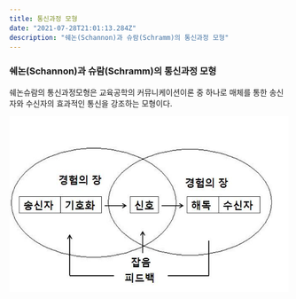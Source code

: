 ```yaml
---
title: 통신과정 모형
date: "2021-07-28T21:01:13.284Z"
description: "쉐논(Schannon)과 슈람(Schramm)의 통신과정 모형"
---
```


### 쉐논(Schannon)과 슈람(Schramm)의 통신과정 모형

쉐논슈람의 통신과정모형은 교육공학의 커뮤니케이션이론 중 하나로 매체를 통한 송신자와 수신자의 효과적인 통신을 강조하는 모형이다.

![ss1](ss1.jpg)

